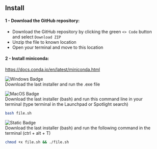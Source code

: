 ## Install

#### 1 - Download the GitHub repository:  
- Download the GitHub repository by clicking the green `<> Code` button and select `Download ZIP`
- Unzip the file to known location
- Open your terminal and move to this location


#### 2 - Install miniconda:  
https://docs.conda.io/en/latest/miniconda.html

![Windows Badge](https://img.shields.io/badge/Windows-blue?logo=windows11&logoColor=rgb(149%2C%20157%2C%20165)&labelColor=rgb(50%2C%2060%2C%2065)&color=rgb(50%2C%2060%2C%2065))  
Download the last installer and run the .exe file  

![MacOS Badge](https://img.shields.io/badge/MacOS-blue?logo=apple&logoColor=rgb(149%2C%20157%2C%20165)&labelColor=rgb(50%2C%2060%2C%2065)&color=rgb(50%2C%2060%2C%2065))  
Download the last installer (bash) and run this command line in your terminal (type terminal in the Launchpad or Spotlight search)  
```bash
bash file.sh
```

![Static Badge](https://img.shields.io/badge/Ubuntu-blue?logo=ubuntu&logoColor=rgb(149%2C%20157%2C%20165)&labelColor=rgb(50%2C%2060%2C%2065)&color=rgb(50%2C%2060%2C%2065))  
Download the last installer (bash) and run the following command in the terminal (ctrl + alt + T)
```bash
chmod +x file.sh && ./file.sh
```

